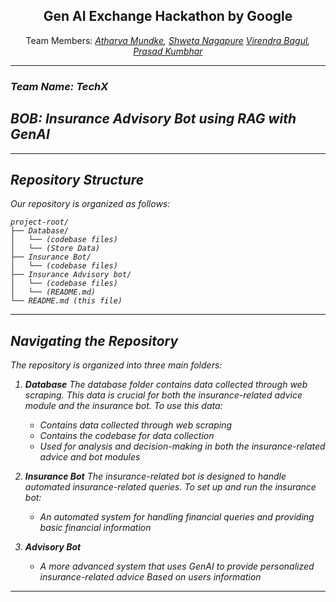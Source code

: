 <div align="center">
    <h2>Gen AI Exchange Hackathon by Google</h2>
    Team Members: <i> <a href="mailto:atharvamundke22@gmail.com">Atharva Mundke</a>, <a href="mailto:shwetanagapure1024@gmail.com">Shweta Nagapure</a><i> <a href="mailto:virendrabagul7@gmail.com">Virendra Bagul</a>, <a href="mailto:kumbharprasad23@gmail.com">Prasad Kumbhar</a>
</div>

---
### Team Name: TechX

## BOB: Insurance Advisory Bot using RAG with GenAI

---
## Repository Structure

Our repository is organized as follows:

```
project-root/
├── Database/
│   └── (codebase files)
│   └── (Store Data)
├── Insurance Bot/
│   └── (codebase files)
├── Insurance Advisory bot/
│   └── (codebase files)
│   └── (README.md)
└── README.md (this file)
```
---
## Navigating the Repository

The repository is organized into three main folders:

1. **Database**
The database folder contains data collected through web scraping. This data is crucial for both the insurance-related advice module and the insurance bot. To use this data:

   - Contains data collected through web scraping
   - Contains the codebase for data collection 
   - Used for analysis and decision-making in both the insurance-related advice and bot modules

2. **Insurance Bot**
The insurance-related bot is designed to handle automated insurance-related queries. To set up and run the insurance bot:
   - An automated system for handling financial queries and providing basic financial information

3. **Advisory Bot**
    - A more advanced system that uses GenAI to provide personalized insurance-related advice Based on users information
---


